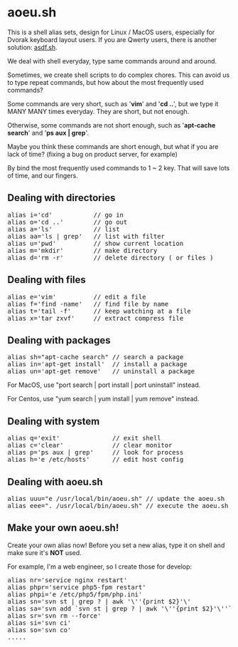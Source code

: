<h1>aoeu.sh</h1>

<p>This is a shell alias sets, design for Linux / MacOS users, especially for Dvorak keyboard layout users. If you are Qwerty users, there is another solution: <a href="github.com/shenjia/asdf.sh">asdf.sh</a>.</p>

<p>We deal with shell everyday, type same commands around and around. </p>

<p>Sometimes, we create shell scripts to do complex chores. This can avoid us to type repeat commands, but how about the most frequently used commands?</p>

<p>Some commands are very short, such as '<strong>vim</strong>' and '<strong>cd ..</strong>', but we type it MANY MANY times everyday. They are short, but not enough.</p>

<p>Otherwise, some commands are not short enough, such as '<strong>apt-cache search</strong>' and '<strong>ps aux | grep</strong>'.</p>

<p>Maybe you think these commands are short enough, but what if you are lack of time? (fixing a bug on product server, for example)

<p>By bind the most frequently used commands to 1 ~ 2 key. That will save lots of time, and our fingers.</p>

<h2>Dealing with directories</h2>

<pre>
alias i='cd'           // go in
alias o='cd ..'        // go out
alias a='ls'           // list
alias aa='ls | grep'   // list with filter
alias u='pwd'          // show current location
alias m='mkdir'        // make directory
alias d='rm -r'        // delete directory ( or files )
</pre>

<h2>Dealing with files</h2>

<pre>
alias e='vim'          // edit a file
alias f='find -name'   // find file by name
alias t='tail -f'      // keep watching at a file
alias x='tar zxvf'     // extract compress file
</pre>

<h2>Dealing with packages</h2>

<pre>
alias sh="apt-cache search" // search a package
alias in='apt-get install'  // install a package
alias un='apt-get remove'   // uninstall a package
</pre>

<p>For MacOS, use "port search | port install | port uninstall" instead.</p>

<p>For Centos, use "yum search | yum install | yum remove" instead.</p>

<h2>Dealing with system</h2>

<pre>
alias q='exit'              // exit shell
alias c='clear'             // clear monitor
alias p='ps aux | grep'     // look for process
alias h='e /etc/hosts'      // edit host config
</pre>

<h2>Dealing with aoeu.sh</h2>

<pre>
alias uuu="e /usr/local/bin/aoeu.sh" // update the aoeu.sh
alias eee=". /usr/local/bin/aoeu.sh" // execute the aoeu.sh
</pre>

<h2>Make your own aoeu.sh!</h2>

<p>Create your own alias now! Before you set a new alias, type it on shell and make sure it's <strong>NOT</strong> used. </p>

<p>For example, I'm a web engineer, so I create those for develop:

<pre>
alias nr='service nginx restart'
alias phpr='service php5-fpm restart'
alias phpi='e /etc/php5/fpm/php.ini'
alias sn='svn st | grep ? | awk '\''{print $2}'\'             
alias sa='svn add `svn st | grep ? | awk '\''{print $2}'\''`' 
alias sr='svn rm --force'                                     
alias si='svn ci'                                             
alias so='svn co'                   
.....                          
</pre>

